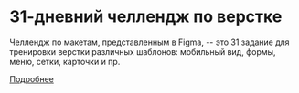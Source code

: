 # 31-дневний челлендж по верстке

Челлендж по макетам, представленным в Figma, -- это 31 задание для тренировки верстки различных шаблонов: мобильный вид, формы, меню, сетки, карточки и пр.


[Подробнее](https://www.behance.net/gallery/51005247/31-DAY-DAILY-UI-CHALLENGE-IN-FIGMA)
